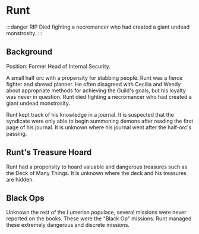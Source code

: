 # Runt

:::danger RIP
Died fighting a necromancer who had created a giant undead monstrosity.
:::

## Background

Position: Former Head of Internal Security.

A small half orc with a propensity for stabbing people.
Runt was a fierce fighter and shrewd planner.
He often disagreed with Cecilia and Wendy about appropriate methods for achieving the Guild's goals, but his loyalty was never in question.
Runt died fighting a necromancer who had created a giant undead monstrosity.

Runt kept track of his knowledge in a journal. It is suspected that the syndicate were only able to begin summoning demons after reading the first page of his journal. It is unknown where his journal went after the half-orc's passing.

## Runt's Treasure Hoard

Runt had a propensity to hoard valuable and dangerous treasures such as the Deck of Many Things. It is unknown where the deck and his treasures are hidden.

## Black Ops

Unknown the rest of the Lumerian populace, several missions were never reported on the books. These were the "Black Op" missions. Runt managed these extremely dangerous and discrete missions.
